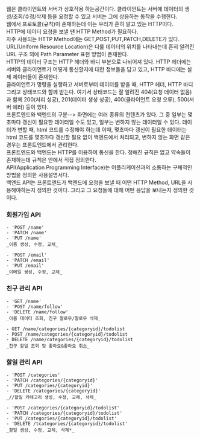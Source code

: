 웹은 클라이언트와 서버가 상호작용 하는공간이다. 클라이언트는 서버에 데이터의 생성/조회/수정/삭제 등을 요청할 수 있고 서버는 그에 상응하는 동작을 수행한다.  
웹에서 프로토콜(규칙)이 존재하는데 이는 우리가 흔히 알고 있는 HTTP이다.  
HTTP에 데이터 요청을 보낼 땐 HTTP Method가 필요하다.  
자주 사용되는 HTTP Method에는 GET,POST,PUT,PATCH,DELETE가 있다.  
URL(Uniform Resource Location)은 다룰 데이터의 위치를 나타내는데 흔히 알려진 URL 구조 외에 Path Parameter 표현 방법이 존재한다.  
HTTP의 데이터 구조는 HTTP 헤더와 바디 부분으로 나뉘어져 있다. HTTP 헤더에는 서버와 클라이언트가 어떻게 통신할지에 대한 정보들을 담고 있고, HTTP 바디에는 실제 제이터들이 존재한다.  
클라이언트가 명령을 실행하고 서버로부터 데이터를 받을 때, HTTP 헤더, HTTP 바디 그리고 상태코드와 함께 받는다. 여기서 상태코드는 잘 알려진 404(요청 데이터 없음)과 함께 200(처리 성공), 201(데이터 생성 성공), 400(클라이언트 요청 오류), 500(서버 에러) 등이 있다.  
프론트엔드와 백엔드의 구분--> 화면에는 여러 종류의 컨텐츠가 있다. 그 중 일부는 몇초마다 갱신이 필요한 데이터일 수도 있고, 일부는 변하지 않는 데이터일 수 있다. 데이터가 변할 때, html 코드를 수정해야 하는데 이때, 몇초마다 갱신이 필요한 데이터는 html 코드를 몇초마다 갱신할 필요 없이 백엔드에서 처리되고, 변하지 않는 화면 같은 경우는 프론트엔드에서 관리한다.  
프론트엔드와 백엔드는 HTTP를 이용하여 통신을 한다. 정해진 규칙은 없고 약속들이 존재하는데 규칙은 안에서 직접 정의한다.  
API(Application Programming Interface)는 어플리케이션과의 소통하는 구체적인 방법을 정의한 사용설명서다.  
백엔드 API는 프론트엔드가 백엔드에 요청을 보낼 때 어떤 HTTP Method, URL을 사용해야하는지 정의한 것이다. 그리고 그 요청들에 대해 어떤 응답을 보내는지 정의한 것이다.

### 회원가입 API

    - 'POST /name'
    - 'PATCH /name'
    - 'PUT /name'
    _이름 생성, 수정, 교체_

    - 'POST /email'
    - 'PATCH /email'
    - 'PUT /email'
    _이메일 생성, 수정, 교체_

### 친구 관리 API

    - 'GET /name'
    - 'POST /name/follow'
    - 'DELETE /name/follow'
    _이름 데이터 조회, 친구 팔로우/팔로우 삭제_

    - GET /name/categories/{categoryid}/todolist
    - POST /name/categories/{categoryid}/todolist
    - DELETE /name/categories/{categoryid}/todolist
    _친구 할일 조회 및 좋아요&좋아요 취소_

### 할일 관리 API

    - 'POST /categories'
    - 'PATCH /categories/{categoryid}'
    - 'PUT /categories/{categoryid}'
    - 'DELETE /categories/{categoryid}'
    _//할일 카테고리 생성, 수정, 교체, 삭제_

    - 'POST /categories/{categoryid}/todolist'
    - 'PATCH /categories/{categoryid}/todolist'
    - 'PUT /categories/{categoryid}/todolist'
    - 'DELETE /tcategories/{categoryid}/todolist'
    _할일 생성, 수정, 교체, 삭제*_
